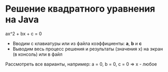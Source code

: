Решение квадратного уравнения на Java
=====================================

ax^2 + bx + c = 0

* Вводим с клавиатуры или из файла коэффициенты: **a**, **b** и **c**
* Выводим весь процесс решения и результаты (значения x) на экран (в консоль) или в файл

Рассмотреть все варианты, например: a = 0, b = 0, c = 0  =>  x - любое
